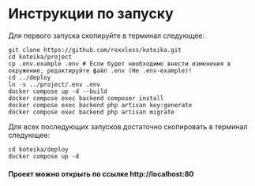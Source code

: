 # Инструкции по запуску
Для первого запуска скопируйте в терминал следующее:
```shell
git clone https://github.com/rexxless/koteika.git
cd koteika/project
cp .env.example .env # Если будет необходимо внести изменения в окружение, редактируйте файл .env (Не .env-example)!
cd ../deploy
ln -s ../project/.env .env
docker compose up -d --build
docker compose exec backend composer install
docker compose exec backend php artisan key:generate
docker compose exec backend php artisan migrate
```


Для всех последующих запусков достаточно скопировать в терминал следующее:
```shell
cd koteika/deploy
docker compose up -d
```

<h4>Проект можно открыть по ссылке http://localhost:80</h4>
